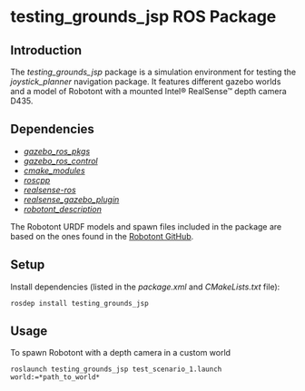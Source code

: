 testing_grounds_jsp ROS Package
=============================

## Introduction
The *testing_grounds_jsp* package is a simulation environment for testing the *joystick_planner* navigation package. It features different gazebo worlds and a model of Robotont with a mounted Intel® RealSense™ depth camera D435.

## Dependencies
* <a href="http://wiki.ros.org/gazebo_ros_pkgs">*gazebo_ros_pkgs*</a>
* <a href="http://wiki.ros.org/gazebo_ros_control">*gazebo_ros_control*</a>
* <a href="http://wiki.ros.org/cmake_modules">*cmake_modules*</a>
* <a href="http://wiki.ros.org/roscpp">*roscpp*</a>
* <a href="https://github.com/IntelRealSense/realsense-ros">*realsense-ros*</a>
* <a href="https://github.com/pal-robotics/realsense_gazebo_plugin">*realsense_gazebo_plugin*</a>
* <a href="https://github.com/robotont/robotont_description">*robotont_description*</a>

The Robotont URDF models and spawn files included in the package are based on the ones found in the <a href="https://github.com/robotont/robotont_nuc_description">Robotont GitHub</a>.

## Setup

Install dependencies (listed in the *package.xml* and *CMakeLists.txt* file):

    rosdep install testing_grounds_jsp

## Usage

To spawn Robotont with a depth camera in a custom world

    roslaunch testing_grounds_jsp test_scenario_1.launch world:=*path_to_world*
